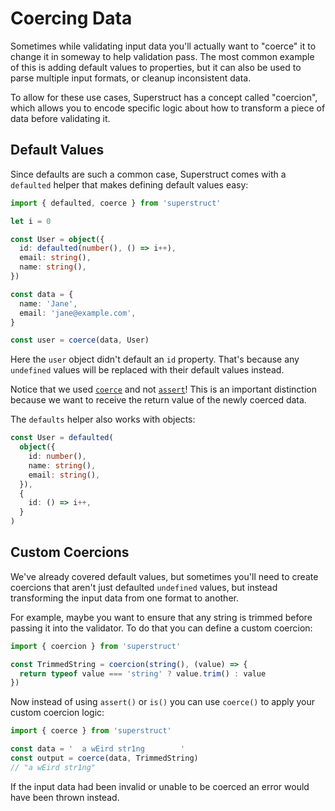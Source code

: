 # Coercing Data

Sometimes while validating input data you'll actually want to "coerce" it to change it in someway to help validation pass. The most common example of this is adding default values to properties, but it can also be used to parse multiple input formats, or cleanup inconsistent data.

To allow for these use cases, Superstruct has a concept called "coercion", which allows you to encode specific logic about how to transform a piece of data before validating it.

## Default Values

Since defaults are such a common case, Superstruct comes with a `defaulted` helper that makes defining default values easy:

```ts
import { defaulted, coerce } from 'superstruct'

let i = 0

const User = object({
  id: defaulted(number(), () => i++),
  email: string(),
  name: string(),
})

const data = {
  name: 'Jane',
  email: 'jane@example.com',
}

const user = coerce(data, User)
```

Here the `user` object didn't default an `id` property. That's because any `undefined` values will be replaced with their default values instead.

Notice that we used [`coerce`](../reference.md#coerce) and not [`assert`](../reference.md#assert)! This is an important distinction because we want to receive the return value of the newly coerced data.

The `defaults` helper also works with objects:

```ts
const User = defaulted(
  object({
    id: number(),
    name: string(),
    email: string(),
  }),
  {
    id: () => i++,
  }
)
```

## Custom Coercions

We've already covered default values, but sometimes you'll need to create coercions that aren't just defaulted `undefined` values, but instead transforming the input data from one format to another.

For example, maybe you want to ensure that any string is trimmed before passing it into the validator. To do that you can define a custom coercion:

```ts
import { coercion } from 'superstruct'

const TrimmedString = coercion(string(), (value) => {
  return typeof value === 'string' ? value.trim() : value
})
```

Now instead of using `assert()` or `is()` you can use `coerce()` to apply your custom coercion logic:

```ts
import { coerce } from 'superstruct'

const data = '  a wEird str1ng        '
const output = coerce(data, TrimmedString)
// "a wEird str1ng"
```

If the input data had been invalid or unable to be coerced an error would have been thrown instead.
